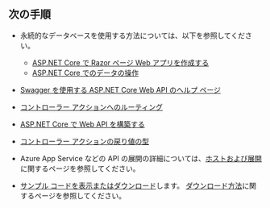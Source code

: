 ## <a name="next-steps"></a>次の手順

* 永続的なデータベースを使用する方法については、以下を参照してください。

  * [ASP.NET Core で Razor ページ Web アプリを作成する](xref:tutorials/index)
  * [ASP.NET Core でのデータの操作](xref:data/index)

* [Swagger を使用する ASP.NET Core Web API のヘルプ ページ](xref:tutorials/web-api-help-pages-using-swagger)
* [コントローラー アクションへのルーティング](xref:mvc/controllers/routing)
* [ASP.NET Core で Web API を構築する](xref:web-api/index)
* [コントローラー アクションの戻り値の型](xref:web-api/action-return-types)
* Azure App Service などの API の展開の詳細については、[ホストおよび展開](xref:host-and-deploy/index)に関するページを参照してください。
* [サンプル コードを表示またはダウンロード](https://github.com/aspnet/Docs/tree/master/aspnetcore/tutorials/first-web-api/samples)します。 [ダウンロード方法](xref:tutorials/index#how-to-download-a-sample)に関するページを参照してください。
